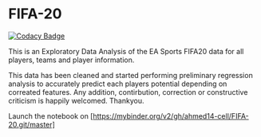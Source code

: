 # FIFA-20

[![Codacy Badge](https://api.codacy.com/project/badge/Grade/b9e8c5190f2d47ad81d20cd3053b48dc)](https://app.codacy.com/manual/ahmed14-cell/FIFA-20?utm_source=github.com&utm_medium=referral&utm_content=ahmed14-cell/FIFA-20&utm_campaign=Badge_Grade_Dashboard)

This is an Exploratory Data Analysis of the EA Sports FIFA20 data for all players, teams and player information.

This data has been cleaned and started performing preliminary regression analysis to accurately predict each players potential depending on correated features. Any addition, contirbution, correction or constructive criticism is happily welcomed. Thankyou.

Launch the notebook on [https://mybinder.org/v2/gh/ahmed14-cell/FIFA-20.git/master]